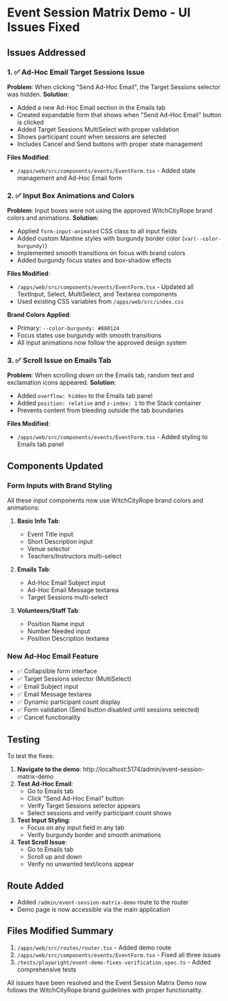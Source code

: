# Event Session Matrix Demo - UI Issues Fixed

## Issues Addressed

### 1. ✅ Ad-Hoc Email Target Sessions Issue
**Problem**: When clicking "Send Ad-Hoc Email", the Target Sessions selector was hidden.
**Solution**: 
- Added a new Ad-Hoc Email section in the Emails tab
- Created expandable form that shows when "Send Ad-Hoc Email" button is clicked
- Added Target Sessions MultiSelect with proper validation
- Shows participant count when sessions are selected
- Includes Cancel and Send buttons with proper state management

**Files Modified**: 
- `/apps/web/src/components/events/EventForm.tsx` - Added state management and Ad-Hoc Email form

### 2. ✅ Input Box Animations and Colors
**Problem**: Input boxes were not using the approved WitchCityRope brand colors and animations.
**Solution**:
- Applied `form-input-animated` CSS class to all input fields
- Added custom Mantine styles with burgundy border color (`var(--color-burgundy)`)
- Implemented smooth transitions on focus with brand colors
- Added burgundy focus states and box-shadow effects

**Files Modified**: 
- `/apps/web/src/components/events/EventForm.tsx` - Updated all TextInput, Select, MultiSelect, and Textarea components
- Used existing CSS variables from `/apps/web/src/index.css`

**Brand Colors Applied**:
- Primary: `--color-burgundy: #880124`
- Focus states use burgundy with smooth transitions
- All input animations now follow the approved design system

### 3. ✅ Scroll Issue on Emails Tab  
**Problem**: When scrolling down on the Emails tab, random text and exclamation icons appeared.
**Solution**:
- Added `overflow: hidden` to the Emails tab panel
- Added `position: relative` and `z-index: 1` to the Stack container
- Prevents content from bleeding outside the tab boundaries

**Files Modified**: 
- `/apps/web/src/components/events/EventForm.tsx` - Added styling to Emails tab panel

## Components Updated

### Form Inputs with Brand Styling
All these input components now use WitchCityRope brand colors and animations:

1. **Basic Info Tab**:
   - Event Title input
   - Short Description input  
   - Venue selector
   - Teachers/Instructors multi-select

2. **Emails Tab**:
   - Ad-Hoc Email Subject input
   - Ad-Hoc Email Message textarea
   - Target Sessions multi-select

3. **Volunteers/Staff Tab**:
   - Position Name input
   - Number Needed input
   - Position Description textarea

### New Ad-Hoc Email Feature
- ✅ Collapsible form interface
- ✅ Target Sessions selector (MultiSelect)
- ✅ Email Subject input
- ✅ Email Message textarea  
- ✅ Dynamic participant count display
- ✅ Form validation (Send button disabled until sessions selected)
- ✅ Cancel functionality

## Testing

To test the fixes:

1. **Navigate to the demo**: http://localhost:5174/admin/event-session-matrix-demo
2. **Test Ad-Hoc Email**: 
   - Go to Emails tab
   - Click "Send Ad-Hoc Email" button
   - Verify Target Sessions selector appears
   - Select sessions and verify participant count shows
3. **Test Input Styling**:
   - Focus on any input field in any tab
   - Verify burgundy border and smooth animations
4. **Test Scroll Issue**:
   - Go to Emails tab
   - Scroll up and down
   - Verify no unwanted text/icons appear

## Route Added
- Added `/admin/event-session-matrix-demo` route to the router
- Demo page is now accessible via the main application

## Files Modified Summary
1. `/apps/web/src/routes/router.tsx` - Added demo route
2. `/apps/web/src/components/events/EventForm.tsx` - Fixed all three issues
3. `/tests/playwright/event-demo-fixes-verification.spec.ts` - Added comprehensive tests

All issues have been resolved and the Event Session Matrix Demo now follows the WitchCityRope brand guidelines with proper functionality.